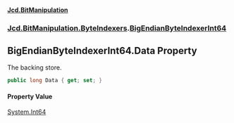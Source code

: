 #### [Jcd.BitManipulation](index.md 'index')
### [Jcd.BitManipulation.ByteIndexers](Jcd.BitManipulation.ByteIndexers.md 'Jcd.BitManipulation.ByteIndexers').[BigEndianByteIndexerInt64](Jcd.BitManipulation.ByteIndexers.BigEndianByteIndexerInt64.md 'Jcd.BitManipulation.ByteIndexers.BigEndianByteIndexerInt64')

## BigEndianByteIndexerInt64.Data Property

The backing store.

```csharp
public long Data { get; set; }
```

#### Property Value
[System.Int64](https://docs.microsoft.com/en-us/dotnet/api/System.Int64 'System.Int64')